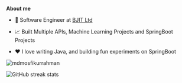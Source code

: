 **About me**

- 💼 Software Engineer at [BJIT Ltd](https://bjitgroup.com/)

- 📈 Built Multiple APIs, Machine Learning Projects and SpringBoot Projects

- ❤️ I love writing Java, and building fun experiments on SpringBoot

<img src="https://komarev.com/ghpvc/?username=mdmosfikurrahman" alt="mdmosfikurrahman" />

![GitHub streak stats](https://github-readme-streak-stats.herokuapp.com/?user=mdmosfikurrahman&theme=buefy)  
